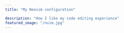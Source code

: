 ```yaml
---
title: "My Neovim configuration"

description: "How I like my code editing experience"
featured_image: "/nvim.jpg"
---
```

